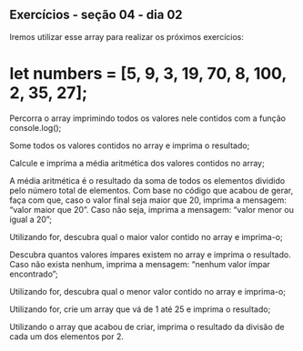 ## Exercícios - seção 04 - dia 02


Iremos utilizar esse array para realizar os próximos exercícios: 

# let numbers = [5, 9, 3, 19, 70, 8, 100, 2, 35, 27];

Percorra o array imprimindo todos os valores nele contidos com a função console.log();

Some todos os valores contidos no array e imprima o resultado;

Calcule e imprima a média aritmética dos valores contidos no array;

A média aritmética é o resultado da soma de todos os elementos dividido pelo número total de elementos.
Com base no código que acabou de gerar, faça com que, caso o valor final seja maior que 20, imprima a mensagem: “valor maior que 20”. Caso não seja, imprima a mensagem: “valor menor ou igual a 20”;

Utilizando for, descubra qual o maior valor contido no array e imprima-o;

Descubra quantos valores ímpares existem no array e imprima o resultado. Caso não exista nenhum, imprima a mensagem: “nenhum valor ímpar encontrado”;

Utilizando for, descubra qual o menor valor contido no array e imprima-o;

Utilizando for, crie um array que vá de 1 até 25 e imprima o resultado;

Utilizando o array que acabou de criar, imprima o resultado da divisão de cada um dos elementos por 2.